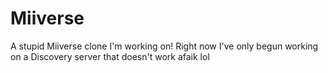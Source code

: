 # Miiverse

A stupid Miiverse clone I'm working on! Right now I've only begun working on a Discovery server that doesn't work afaik lol
